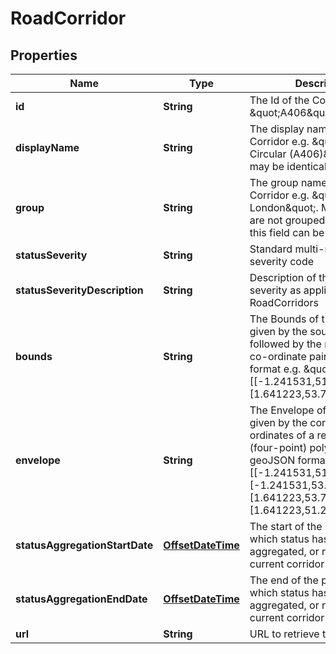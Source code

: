 
# RoadCorridor

## Properties
Name | Type | Description | Notes
------------ | ------------- | ------------- | -------------
**id** | **String** | The Id of the Corridor e.g. \&quot;A406\&quot; |  [optional]
**displayName** | **String** | The display name of the Corridor e.g. \&quot;North Circular (A406)\&quot;. This              may be identical to the Id. |  [optional]
**group** | **String** | The group name of the Corridor e.g. \&quot;Central London\&quot;. Most corridors are not grouped, in which case this field can be null. |  [optional]
**statusSeverity** | **String** | Standard multi-mode status severity code |  [optional]
**statusSeverityDescription** | **String** | Description of the status severity as applied to RoadCorridors |  [optional]
**bounds** | **String** | The Bounds of the Corridor, given by the south-east followed by the north-west co-ordinate              pair in geoJSON format e.g. \&quot;[[-1.241531,51.242151],[1.641223,53.765721]]\&quot; |  [optional]
**envelope** | **String** | The Envelope of the Corridor, given by the corner co-ordinates of a rectangular (four-point) polygon              in geoJSON format e.g. \&quot;[[-1.241531,51.242151],[-1.241531,53.765721],[1.641223,53.765721],[1.641223,51.242151]]\&quot; |  [optional]
**statusAggregationStartDate** | [**OffsetDateTime**](OffsetDateTime.md) | The start of the period over which status has been aggregated, or null if this is the current corridor status. |  [optional]
**statusAggregationEndDate** | [**OffsetDateTime**](OffsetDateTime.md) | The end of the period over which status has been aggregated, or null if this is the current corridor status. |  [optional]
**url** | **String** | URL to retrieve this Corridor. |  [optional]



